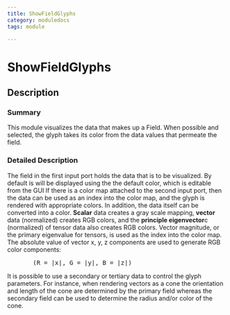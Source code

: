 ```yaml
---
title: ShowFieldGlyphs
category: moduledocs
tags: module

---
```


# ShowFieldGlyphs

## Description

### Summary

This module visualizes the data that makes up a Field. When possible and selected, the glyph takes its color from the data values that permeate the field.

### Detailed Description

The field in the first input port holds the data that is to be visualized. By default is will be displayed using the the default color, which is editable from the GUI If there is a color map attached to the second input port, then the data can be used as an index into the color map, and the glyph is rendered with appropriate colors. In addition, the data itself can be converted into a color. **Scalar** data creates a gray scale mapping, **vector** data (normalized) creates RGB colors, and the **principle eigenvector**c (normalized) of tensor data also creates RGB colors. Vector magnitude, or the primary eigenvalue for tensors, is used as the index into the color map. The absolute value of vector x, y, z components are used to generate RGB color components:
<pre>
       (R = |x|, G = |y|, B = |z|)
</pre>

It is possible to use a secondary or tertiary data to control the glyph parameters. For instance, when rendering vectors as a cone the orientation and length of the cone are determined by the primary field whereas the secondary field can be used to determine the radius and/or color of the cone.

